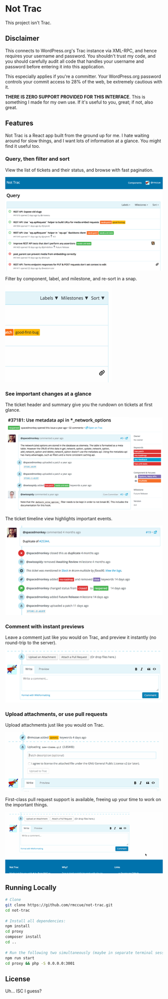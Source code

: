 # Not Trac

This project isn't Trac.

## Disclaimer

This connects to WordPress.org's Trac instance via XML-RPC, and hence requires your username and password. You shouldn't trust my code, and you should carefully audit all code that handles your username and password before entering it into this application.

This especially applies if you're a committer. Your WordPress.org password controls your commit access to 28% of the web, be extremely cautious with it.

**THERE IS ZERO SUPPORT PROVIDED FOR THIS INTERFACE**. This is something I made for my own use. If it's useful to you, great; if not, also great.

## Features

Not Trac is a React app built from the ground up for me. I hate waiting around for slow things, and I want lots of information at a glance. You might find it useful too.

### Query, then filter and sort

View the list of tickets and their status, and browse with fast pagination.

<img src="docs/query.png" />

Filter by component, label, and milestone, and re-sort in a snap.

<img src="docs/filter-milestone.gif" />


### See important changes at a glance

The ticket header and summary give you the rundown on tickets at first glance.

<img src="docs/ticket.png" />

The ticket timeline view highlights important events.

<img src="docs/timeline.png" />


### Comment with instant previews

Leave a comment just like you would on Trac, and preview it instantly (no round-trip to the server).

<img src="docs/edit.png" />


### Upload attachments, or use pull requests

Upload attachments just like you would on Trac.

<img src="docs/upload.gif" />

First-class pull request support is available, freeing up your time to work on the important things.

<img src="docs/submit-pull.gif" />


## Running Locally

```sh
# Clone
git clone https://github.com/rmccue/not-trac.git
cd not-trac

# Install all dependencies:
npm install
cd proxy
composer install
cd ..

# Run the following two simultaneously (maybe in separate terminal sessions):
npm run start
cd proxy && php -S 0.0.0.0:3001
```

## License

Uh... ISC I guess?
